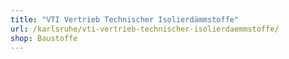 ```yaml
---
title: "VTI Vertrieb Technischer Isolierdämmstoffe"
url: /karlsruhe/vti-vertrieb-technischer-isolierdaemmstoffe/
shop: Baustoffe
---
```

